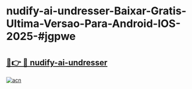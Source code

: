 # nudify-ai-undresser-Baixar-Gratis-Ultima-Versao-Para-Android-IOS-2025-#jgpwe

# <h2><a href="https://ainizakaria.my?title=nudify-ai-undresser&ref=25M">🔗👉 🔴 nudify-ai-undresser</a></h2>

[![acn](https://github.com/user-attachments/assets/0f9c940e-d8b0-45ae-aac7-cd30a18b3e1c)](https://ainizakaria.my?title=nudify-ai-undresser&ref=25M)

